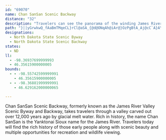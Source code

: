 ```yaml
---
id: "69070"
name: Chan SanSan Scenic Backway
distance: "32"
description: "Travelers can see the panorama of the winding James River, known as Chan SanSan to the Yanktonai Sioux tribe, surrounded by tall grass prairie and wildflowers. This area is rich in Indian history, earthen mounds, early settlement and scenic beauty."
path: "}||yGrwkwQ_fAaBmTMqeCL}rCl@aSA_{@d@ONqAh@iAr@}OzPgBtA_Aj@cC`A}A\\cE`@mZ?cC^eOdEiALqV?yAJoBRcMzBoDbAwCnBiAjAkA~Ace@`q@cS~Yy@fBuMrb@cDlLe@zEOlGiAlOgDda@sBtRU|DTjJ?rBKfBkClRcClb@oDxXyApImGlWcCjIuOle@iK|UsIzPmC|DgHbGmE`DcCr@mBJiU?ce@QmEq@}BmAkB{AkYe\\sC}BuBo@}BWam@x@ae@JaC^mBx@}CfBcFxDyB`C}DxE__@jd@mGnHaE~DaNtLOfpAm|@xAsBTcBl@iBpAqA~A_PhV{BzDaCxFkOtg@_AxDcApEkMps@o@nEcDf[cD~]c@fGiAvZiEv`@uF~v@y@fK_@jDkBhJaC|I}AbDw@fAcB~AgCdAyAX_A@eLA_Q_A}EK{Z~@uBZgBh@an@~Uqn@tVob@zScEzBcTnNgHlGqYjZoCfBqAb@{@Jeb@B_zBO"
designations:
  - North Dakota State Scenic Byway
  - North Dakota State Scenic Backway
states:
  - ND
ll:
  - -98.36937699999993
  - 46.35615900000005
bounds:
  - - -98.55742599999991
    - 46.35615900000005
  - - -98.36881999999991
    - 46.629162000000065

---
```


Chan SanSan Scenic Backway, formerly known as the James River Valley Scenic Byway and Backway, takes travelers through a valley carved out over 12,000 years ago by glacial melt water. Rich in history, the name Chan SanSan is the Yanktonai Sioux name for the James River. Travelers today will find the rich history of those early people along with scenic beauty and multiple opportunities for recreation and wildlife viewing.
